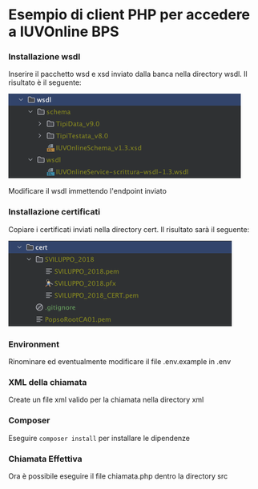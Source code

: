 # Esempio di client PHP per accedere a IUVOnline BPS

### Installazione wsdl

Inserire il pacchetto wsd e xsd inviato dalla banca nella directory wsdl. Il risultato è il seguente:

![wsdl.png](img%2Fwsdl.png)

Modificare il wsdl immettendo l'endpoint inviato

### Installazione certificati

Copiare i certificati inviati nella directory cert. Il risultato sarà il seguente:

![certificati.png](img%2Fcertificati.png)

### Environment

Rinominare ed eventualmente modificare il file .env.example in .env

### XML della chiamata

Create un file xml valido per la chiamata nella directory xml

### Composer

Eseguire `composer install` per installare le dipendenze

### Chiamata Effettiva

Ora è possibile eseguire il file chiamata.php dentro la directory src
